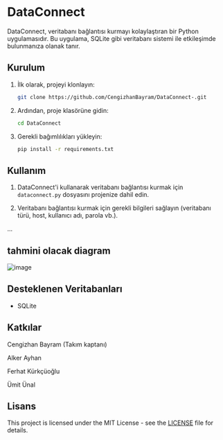 # DataConnect

DataConnect, veritabanı bağlantısı kurmayı kolaylaştıran bir Python uygulamasıdır. Bu uygulama, SQLite gibi veritabanı sistemi ile etkileşimde bulunmanıza olanak tanır.

## Kurulum

1. İlk olarak, projeyi klonlayın:

    ```bash
    git clone https://github.com/CengizhanBayram/DataConnect-.git
    ```

2. Ardından, proje klasörüne gidin:

    ```bash
    cd DataConnect
    ```

3. Gerekli bağımlılıkları yükleyin:

    ```bash
    pip install -r requirements.txt
    ```

## Kullanım

1. DataConnect'i kullanarak veritabanı bağlantısı kurmak için `dataconnect.py` dosyasını projenize dahil edin.

2. Veritabanı bağlantısı kurmak için gerekli bilgileri sağlayın (veritabanı türü, host, kullanıcı adı, parola vb.).

...
## tahmini olacak diagram

![image](https://github.com/CengizhanBayram/DataConnect-/assets/110194474/54912839-06c7-4886-947c-5013cafc594b)


## Desteklenen Veritabanları

- SQLite

## Katkılar
Cengizhan Bayram (Takım kaptanı)


Alker Ayhan


Ferhat Kürkçüoğlu  


Ümit Ünal 

## Lisans

This project is licensed under the MIT License - see the [LICENSE](LICENSE) file for details.
